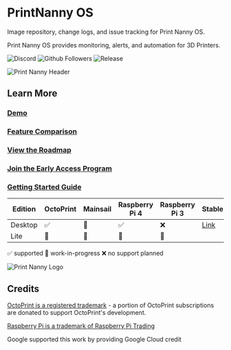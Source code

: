 # PrintNanny OS

Image repository, change logs, and issue tracking for Print Nanny OS.

Print Nanny OS provides monitoring, alerts, and automation for 3D Printers.

![Discord](https://img.shields.io/discord/773452324692688956)
![Github Followers](https://img.shields.io/github/followers/leigh-johnson?style=social)
![Release](https://img.shields.io/github/release-date-pre/bitsy-ai/printnanny-os)

![Print Nanny Header](https://github.com/bitsy-ai/printnanny-os/raw/main/images/header.jpg)

## Learn More

### [Demo](https://www.print-nanny.com/)
### [Feature Comparison](https://print-nanny.com/devices/releases/)
### [View the Roadmap](https://bitsy-ai.notion.site/Print-Nanny-Roadmap-7b48a2c8d83248eea2de14edfeaf52ee)
### [Join the Early Access Program](https://www.print-nanny.com/subscriptions/checkout)
### [Getting Started Guide](https://bitsy-ai.notion.site/Getting-Started-with-Print-Nanny-OS-817bc65297ff44a085120c663dced5f3)


| Edition | OctoPrint | Mainsail | Raspberry Pi 4 | Raspberry Pi 3 | Stable                                                                    | Nightly                                                                    |
|---------|-----------|----------|----------------|----------------|---------------------------------------------------------------------------|----------------------------------------------------------------------------|
| Desktop | ✅         | 🚧        | ✅              | ❌              | [Link](https://dl.print-nanny.com/printnanny-os/octoprint-bullseye-arm64/stable/) | [Link](https://dl.print-nanny.com/printnanny-os/octoprint-bullseye-arm64/nightly/) |
| Lite    | 🚧         | 🚧        | 🚧              | 🚧              |                                                                           |                                                                            |

✅ supported
🚧 work-in-progress
❌ no support planned


![Print Nanny Logo](https://github.com/bitsy-ai/octoprint-nanny-plugin/raw/main/docs/images/logo.jpg)

## Credits

[OctoPrint is a registered trademark](https://octoprint.org/) - a portion of OctoPrint subscriptions are donated to support OctoPrint's development.

[Raspberry Pi is a trademark of Raspberry Pi Trading](https://www.raspberrypi.com/)

Google supported this work by providing Google Cloud credit
